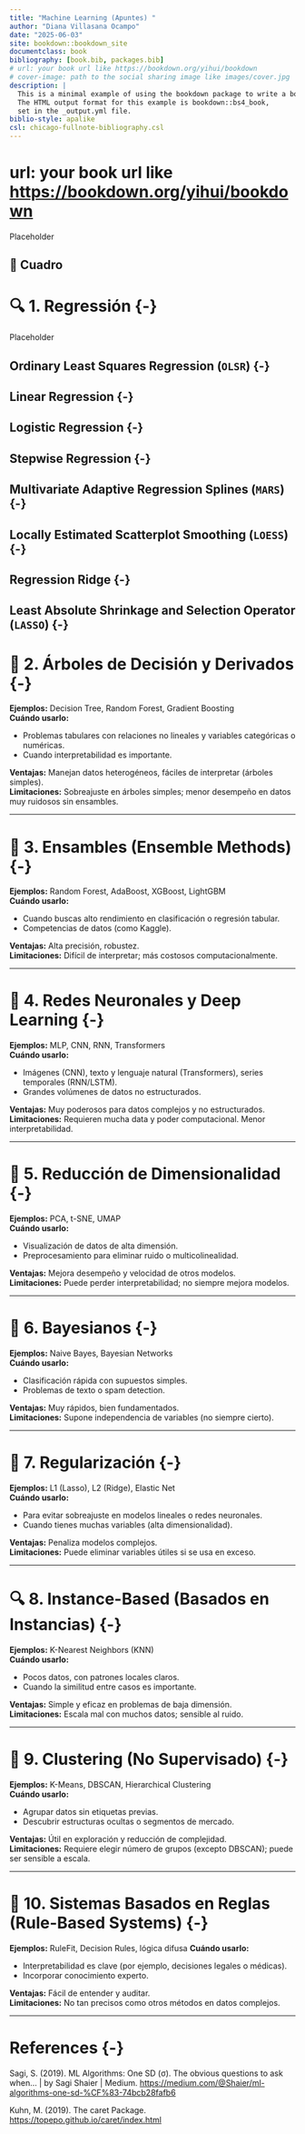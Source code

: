 ```yaml
--- 
title: "Machine Learning (Apuntes) "
author: "Diana Villasana Ocampo"
date: "2025-06-03"
site: bookdown::bookdown_site
documentclass: book
bibliography: [book.bib, packages.bib]
# url: your book url like https://bookdown.org/yihui/bookdown
# cover-image: path to the social sharing image like images/cover.jpg
description: |
  This is a minimal example of using the bookdown package to write a book.
  The HTML output format for this example is bookdown::bs4_book,
  set in the _output.yml file.
biblio-style: apalike
csl: chicago-fullnote-bibliography.csl
---
```


# url: your book url like https://bookdown.org/yihui/bookdown

Placeholder


## 📌 Cuadro

<!--chapter:end:index.Rmd-->


# 🔍 **1. Regressión** {-}

Placeholder


## Ordinary Least Squares Regression (`OLSR`) {-} 
## Linear Regression {-} 
## Logistic Regression {-} 
## Stepwise Regression {-} 
## Multivariate Adaptive Regression Splines (`MARS`) {-} 
## Locally Estimated Scatterplot Smoothing (`LOESS`) {-} 
## Regression Ridge {-} 
## Least Absolute Shrinkage and Selection Operator (`LASSO`) {-}

<!--chapter:end:01-regression.Rmd-->

# 🌲 **2. Árboles de Decisión y Derivados** {-}  

**Ejemplos:** Decision Tree, Random Forest, Gradient Boosting  
**Cuándo usarlo:**  

* Problemas tabulares con relaciones no lineales y variables categóricas o numéricas.
* Cuando interpretabilidad es importante.

**Ventajas:** Manejan datos heterogéneos, fáciles de interpretar (árboles simples).   
**Limitaciones:** Sobreajuste en árboles simples; menor desempeño en datos muy ruidosos sin ensambles.

---

<!--chapter:end:02-decision_tree.Rmd-->

# 🌟 **3. Ensambles (Ensemble Methods)** {-}

**Ejemplos:** Random Forest, AdaBoost, XGBoost, LightGBM   
**Cuándo usarlo:**   

* Cuando buscas alto rendimiento en clasificación o regresión tabular.
* Competencias de datos (como Kaggle).

**Ventajas:** Alta precisión, robustez.   
**Limitaciones:** Difícil de interpretar; más costosos computacionalmente.

---

<!--chapter:end:03-ensemble.Rmd-->

# 🧠 **4. Redes Neuronales y Deep Learning** {-}  

**Ejemplos:** MLP, CNN, RNN, Transformers   
**Cuándo usarlo:**   

* Imágenes (CNN), texto y lenguaje natural (Transformers), series temporales (RNN/LSTM).
* Grandes volúmenes de datos no estructurados.

**Ventajas:** Muy poderosos para datos complejos y no estructurados.   
**Limitaciones:** Requieren mucha data y poder computacional. Menor interpretabilidad.

---

<!--chapter:end:04-neural-networks.Rmd-->

# 🧩 **5. Reducción de Dimensionalidad** {-}   

**Ejemplos:** PCA, t-SNE, UMAP   
**Cuándo usarlo:**   

* Visualización de datos de alta dimensión.
* Preprocesamiento para eliminar ruido o multicolinealidad.

**Ventajas:** Mejora desempeño y velocidad de otros modelos.    
**Limitaciones:** Puede perder interpretabilidad; no siempre mejora modelos.

---

<!--chapter:end:05-dimensionality_reduction.Rmd-->

# 🧬 **6. Bayesianos** {-}  

**Ejemplos:** Naive Bayes, Bayesian Networks  
**Cuándo usarlo:**   

* Clasificación rápida con supuestos simples.
* Problemas de texto o spam detection.

**Ventajas:** Muy rápidos, bien fundamentados.   
**Limitaciones:** Supone independencia de variables (no siempre cierto).

---

<!--chapter:end:06-bayesian.Rmd-->

# 🧮 **7. Regularización** {-}  

**Ejemplos:** L1 (Lasso), L2 (Ridge), Elastic Net   
**Cuándo usarlo:**   

* Para evitar sobreajuste en modelos lineales o redes neuronales.
* Cuando tienes muchas variables (alta dimensionalidad).

**Ventajas:** Penaliza modelos complejos.   
**Limitaciones:** Puede eliminar variables útiles si se usa en exceso.

---

<!--chapter:end:07-regularization.Rmd-->

# 🔍 **8. Instance-Based (Basados en Instancias)** {-}  

**Ejemplos:** K-Nearest Neighbors (KNN)   
**Cuándo usarlo:**   

* Pocos datos, con patrones locales claros.  
* Cuando la similitud entre casos es importante.

**Ventajas:** Simple y eficaz en problemas de baja dimensión.   
**Limitaciones:** Escala mal con muchos datos; sensible al ruido.

---

<!--chapter:end:08-instance_based.Rmd-->

# 📏 **9. Clustering (No Supervisado)** {-}  

**Ejemplos:** K-Means, DBSCAN, Hierarchical Clustering  
**Cuándo usarlo:**   

* Agrupar datos sin etiquetas previas.
* Descubrir estructuras ocultas o segmentos de mercado.

**Ventajas:** Útil en exploración y reducción de complejidad.   
**Limitaciones:** Requiere elegir número de grupos (excepto DBSCAN); puede ser sensible a escala.

---

<!--chapter:end:09-clustering.Rmd-->

# 📐 **10. Sistemas Basados en Reglas (Rule-Based Systems)** {-}

**Ejemplos:** RuleFit, Decision Rules, lógica difusa
**Cuándo usarlo:**

* Interpretabilidad es clave (por ejemplo, decisiones legales o médicas).
* Incorporar conocimiento experto.

**Ventajas:** Fácil de entender y auditar.   
**Limitaciones:** No tan precisos como otros métodos en datos complejos.

---

<!--chapter:end:10-rule_based_systems.Rmd-->


# References {-}


Sagi, S. (2019). ML Algorithms: One SD (σ). The obvious questions to ask when… | by Sagi Shaier | Medium. https://medium.com/@Shaier/ml-algorithms-one-sd-%CF%83-74bcb28fafb6 

Kuhn, M. (2019). The caret Package. https://topepo.github.io/caret/index.html

<!--chapter:end:11-references.Rmd-->

